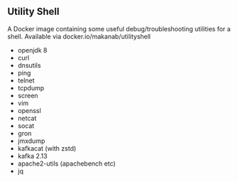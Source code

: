 Utility Shell
-------------

A Docker image containing some useful debug/troubleshooting utilities for a shell. Available via docker.io/makanab/utilityshell
- openjdk 8
- curl
- dnsutils 
- ping
- telnet
- tcpdump
- screen
- vim
- openssl
- netcat
- socat
- gron
- jmxdump
- kafkacat (with zstd)
- kafka 2.13
- apache2-utils (apachebench etc)
- jq

